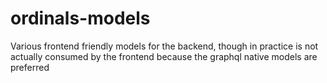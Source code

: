 # ordinals-models

Various frontend friendly models for the backend, though in practice is not actually consumed by the frontend because the graphql native models are preferred
